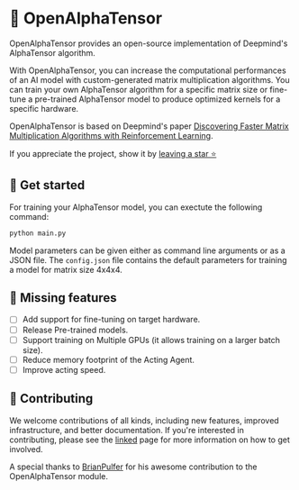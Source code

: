 # 🐉 OpenAlphaTensor
OpenAlphaTensor provides an open-source implementation of Deepmind's AlphaTensor algorithm.

With OpenAlphaTensor, you can increase the computational performances of an AI model with custom-generated matrix multiplication algorithms. You can train your own AlphaTensor algorithm for a specific matrix size or fine-tune a pre-trained AlphaTensor model to produce optimized kernels for a specific hardware.

OpenAlphaTensor is based on Deepmind's paper [Discovering Faster Matrix Multiplication Algorithms with Reinforcement Learning](https://www.nature.com/articles/s41586-022-05172-4).

If you appreciate the project, show it by [leaving a star ⭐](https://github.com/nebuly-ai/nebullvm/stargazers)


## 🚀 Get started
For training your AlphaTensor model, you can exectute the following command:
```bash
python main.py 
```

Model parameters can be given either as command line arguments or as a JSON file. The `config.json` file contains the default parameters for training a model for matrix size 4x4x4.

## 🧪 Missing features
- [ ] Add support for fine-tuning on target hardware.
- [ ] Release Pre-trained models.
- [ ] Support training on Multiple GPUs (it allows training on a larger batch size).
- [ ] Reduce memory footprint of the Acting Agent.
- [ ] Improve acting speed.

## 💫 Contributing

We welcome contributions of all kinds, including new features, improved infrastructure, and better documentation. If you're interested in contributing, please see the [linked](https://docs.nebuly.com/welcome/questions-and-contributions) page for more information on how to get involved.

A special thanks to [BrianPulfer](https://github.com/BrianPulfer) for his awesome contribution to the OpenAlphaTensor module.
